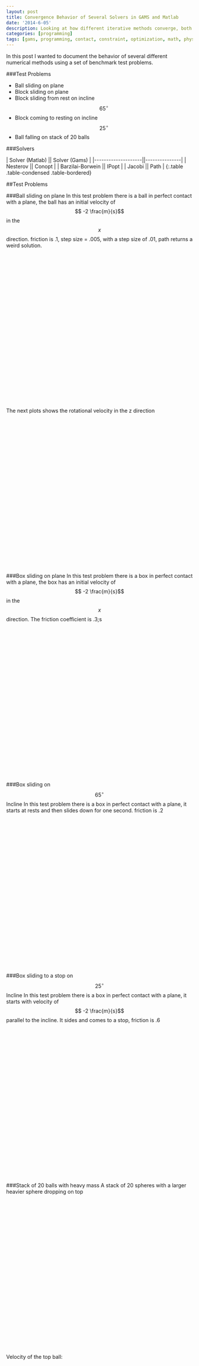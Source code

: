 ```yaml
---
layout: post
title: Convergence Behavior of Several Solvers in GAMS and Matlab
date: '2014-6-05'
description: Looking at how different iterative methods converge, both in gams and in matlab
categories: [programming]
tags: [gams, programming, contact, constraint, optimization, math, physics]
---
```



In this post I wanted to document the behavior of several different numerical methods using a set of benchmark test problems. 

###Test Problems

 - Ball sliding on plane
 - Block sliding on plane
 - Block sliding from rest on incline $$65^\circ$$
 - Block coming to resting on incline $$25^\circ$$
 - Ball falling on stack of 20 balls

###Solvers

| Solver (Matlab)    || Solver (Gams) |
|--------------------||---------------|
| Nesterov           || Conopt        |
| Barzilai-Borwein   || IPopt         |
| Jacobi             || Path          |
{:.table .table-condensed .table-bordered}

##Test Problems

###Ball sliding on plane
In this test problem there is a ball in perfect contact with a plane, the ball has an initial velocity of $$ -2 \frac{m}{s}$$ in the $$x$$ direction. friction is .1, step size = .005, with a step size of .01, path returns a weird solution.

<script type="text/javascript">
$(function () {
        $('#ball_rolling_vx').highcharts({
        	chart: {zoomType: 'xy'},
            title: {
                text: 'Ball X Velocity',
                x: -20 //center
            },
            subtitle: {
                text: 'Chrono::Engine - Matlab Interface',
                x: -20
            },
            xAxis: {
            	title: {text: 'Time [s]'},
                categories: [0.01,0.02,0.03,0.04,0.05,0.06,0.07,0.08,0.09,0.1,0.11,0.12,0.13,0.14,0.15,0.16,0.17,0.18,0.19,0.2,0.21,0.22,0.23,0.24,0.25,0.26,0.27,0.28,0.29,0.3,0.31,0.32,0.33,0.34,0.35,0.36,0.37,0.38,0.39,0.4,0.41,0.42,0.43,0.44,0.45,0.46,0.47,0.48,0.49,0.5,0.51,0.52,0.53,0.54,0.55,0.56,0.57,0.58,0.59,0.6,0.61,0.62,0.63,0.64,0.65,0.66,0.67,0.68,0.69,0.7,0.71,0.72,0.73,0.74,0.75,0.76,0.77,0.78,0.79,0.8,0.81,0.82,0.83,0.84,0.85,0.86,0.87,0.88,0.89,0.9,0.91,0.92,0.93,0.94,0.95,0.96,0.97,0.98,0.99,1.0],
                labels:{
                step: 8, // this will show every second label
                maxStaggerLines: 1
            }
            },
            yAxis: {
                title: {text: 'Velocity [m/s]'},
                plotLines: [{
                    value: 0,
                    width: 1,
                    color: '#808080'
                }]
            },
            tooltip: {valueSuffix: 'm/s'},
            legend: {
                layout: 'horizontal',
                align: 'center',
                verticalAlign: 'bottom',
                borderWidth: 0
            },

            series: [{
                name: 'Nesterov',
                color: '#556270',
                marker : {enabled : true,radius : 3},
                data: [1.95669,1.94165,1.93149,1.92627,1.92604,1.9308,1.94051,1.89314,1.83882,1.81916,1.79959,1.77993,1.76027,1.74066,1.72106,1.70148,1.68188,1.66213,1.64261,1.62294,1.6033,1.58365,1.56413,1.54449,1.52481,1.50527,1.4856,1.46598,1.44634,1.42853,1.42852,1.42853,1.42853,1.42853,1.42853,1.42853,1.42853,1.42853,1.42853,1.42853,1.42854,1.42854,1.42854,1.42855,1.42855,1.42855,1.42854,1.42854,1.42854,1.42854,1.42854,1.42854,1.42854,1.42854,1.42854,1.42854,1.42854,1.42853,1.42854,1.42854,1.42854,1.42854,1.42854,1.42854,1.42854,1.42854,1.42854,1.42855,1.42855,1.42855,1.42855,1.42854,1.42855,1.42855,1.42855,1.42855,1.42854,1.42855,1.42854,1.42854,1.42853,1.42854,1.42853,1.42854,1.42854,1.42854,1.42854,1.42854,1.42854,1.42854,1.42854,1.42854,1.42854,1.42854,1.42854,1.42854,1.42854,1.42854,1.42854,1.42853
]
            }, {
            	name: 'Mosek',
                color: '#C7F464',
                marker : {enabled : true,radius : 3},
                data: [1.95669,1.94165,1.93148,1.92627,1.92604,1.9308,1.94051,1.89318,1.83883,1.81918,1.79959,1.77991,1.76029,1.74065,1.72104,1.70146,1.68188,1.66215,1.6426,1.62294,1.6033,1.58365,1.56413,1.54449,1.52479,1.50526,1.4856,1.46597,1.44633,1.42853,1.42852,1.42853,1.42853,1.42853,1.42853,1.42853,1.42853,1.42853,1.42853,1.42853,1.42854,1.42854,1.42854,1.42855,1.42855,1.42855,1.42854,1.42854,1.42854,1.42854,1.42854,1.42854,1.42854,1.42854,1.42854,1.42854,1.42854,1.42853,1.42854,1.42854,1.42854,1.42854,1.42854,1.42854,1.42854,1.42854,1.42854,1.42855,1.42855,1.42855,1.42854,1.42854,1.42855,1.42854,1.42854,1.42854,1.42854,1.42854,1.42854,1.42854,1.42853,1.42853,1.42853,1.42853,1.42854,1.42853,1.42853,1.42853,1.42854,1.42853,1.42853,1.42853,1.42853,1.42853,1.42853,1.42853,1.42854,1.42854,1.42854,1.42853]
            }, {
                name: 'Gurobi',
                color: '#4ECDC4',
                marker : {enabled : true,radius : 3},
                data: [1.95669,1.94164,1.93147,1.92624,1.92601,1.93076,1.94047,1.89408,1.83883,1.81899,1.79961,1.78002,1.76023,1.74073,1.72113,1.70148,1.68186,1.66217,1.6425,1.62292,1.60323,1.58379,1.56412,1.5444,1.52485,1.50534,1.48561,1.46603,1.44655,1.42852,1.42855,1.42855,1.42855,1.42855,1.42855,1.42854,1.42854,1.42855,1.42855,1.42855,1.42855,1.42855,1.42854,1.42855,1.42855,1.42855,1.42854,1.42855,1.42855,1.42855,1.42855,1.42855,1.42855,1.42855,1.42855,1.42855,1.42854,1.42854,1.42854,1.42855,1.42854,1.42854,1.42855,1.42854,1.42855,1.42855,1.42855,1.42856,1.42856,1.42856,1.42856,1.42856,1.42856,1.42856,1.42856,1.42856,1.42856,1.42857,1.42856,1.42857,1.42856,1.42856,1.42857,1.42857,1.42856,1.42856,1.42857,1.42856,1.42857,1.42857,1.42857,1.42857,1.42857,1.42857,1.42857,1.42857,1.42857,1.42857,1.42858,1.42858]
            }, {
                name: 'Conopt',
                color: '#FF6B6B',
                marker : {enabled : true,radius : 3},
                data: [1.95669,1.94158,1.93135,1.92607,1.92576,1.93046,1.9401,1.95462,1.82475,1.82351,1.82753,1.76503,1.7634,1.76728,1.69851,1.69369,1.69453,1.70105,1.65489,1.61861,1.62062,1.58876,1.56145,1.53071,1.52934,1.51228,1.49074,1.46817,1.4451,1.42861,1.42861,1.42861,1.4286,1.42861,1.42861,1.42861,1.4286,1.4286,1.4286,1.4286,1.4286,1.4286,1.42859,1.4286,1.4286,1.4286,1.4286,1.42859,1.42859,1.42859,1.42859,1.42859,1.42859,1.42859,1.42859,1.42859,1.4286,1.4286,1.4286,1.4286,1.4286,1.4286,1.4286,1.4286,1.4286,1.42861,1.42861,1.42861,1.42861,1.42861,1.42861,1.42861,1.4286,1.4286,1.4286,1.42859,1.42859,1.42858,1.42858,1.42859,1.42858,1.42858,1.42858,1.42858,1.42858,1.42859,1.42859,1.42859,1.42859,1.4286,1.4286,1.42859,1.42859,1.42859,1.42859,1.42859,1.4286,1.4286,1.4286,1.42861]
            }, {
              name: 'Ipopt',
                color: '#ECD078',
                marker : {enabled : true,radius : 3},
                data: [1.95669,1.94161,1.93141,1.92615,1.92588,1.9306,1.94027,1.95483,1.82481,1.82352,1.8275,1.76585,1.7645,1.7686,1.71513,1.71648,1.6766,1.67822,1.64138,1.61146,1.61102,1.57868,1.55958,1.54201,1.51988,1.50656,1.48704,1.46746,1.44554,1.42858,1.42859,1.42859,1.42859,1.42859,1.42859,1.42859,1.42859,1.42859,1.42859,1.42859,1.42859,1.42859,1.42859,1.42859,1.42859,1.42859,1.42859,1.42859,1.42859,1.42859,1.42859,1.42859,1.42859,1.42859,1.42859,1.4286,1.42859,1.42859,1.4286,1.4286,1.4286,1.4286,1.42861,1.42861,1.4286,1.42861,1.42861,1.42862,1.42862,1.42861,1.42862,1.42862,1.42861,1.42861,1.4286,1.4286,1.4286,1.4286,1.4286,1.4286,1.4286,1.4286,1.42861,1.42861,1.42861,1.42861,1.42861,1.4286,1.42861,1.42861,1.42861,1.42861,1.42861,1.4286,1.4286,1.4286,1.4286,1.4286,1.4286,1.4286]
            }, {
                name: 'Path',
                color: '#FFFFFF',
                marker : {enabled : true,radius : 3},
                data: [1.95669,1.94165,1.93147,1.92624,1.92601,1.93076,1.94047,1.89308,1.83882,1.81913,1.79951,1.77991,1.76021,1.74059,1.72097,1.70138,1.68185,1.66214,1.64249,1.62285,1.60324,1.58367,1.56402,1.54442,1.52483,1.5052,1.48552,1.46594,1.4463,1.42853,1.42853,1.42853,1.42852,1.42853,1.42853,1.42853,1.42853,1.42854,1.42854,1.42853,1.42853,1.42853,1.42854,1.42854,1.42854,1.42855,1.42855,1.42855,1.42855,1.42855,1.42856,1.42856,1.42856,1.42855,1.42855,1.42855,1.42855,1.42855,1.42855,1.42856,1.42856,1.42856,1.42856,1.42856,1.42856,1.42856,1.42856,1.42856,1.42856,1.42855,1.42855,1.42855,1.42855,1.42855,1.42855,1.42855,1.42855,1.42855,1.42855,1.42855,1.42855,1.42855,1.42856,1.42856,1.42856,1.42855,1.42855,1.42855,1.42855,1.42855,1.42855,1.42855,1.42855,1.42854,1.42854,1.42854,1.42854,1.42854,1.42854,1.42855]
            }

            ]
        });
    });
</script>
<div id="ball_rolling_vx" style="min-width: 310px; height: 400px; margin: 0 auto"></div>


The next plots shows the rotational velocity in the z direction

<script type="text/javascript">
$(function () {
        $('#ball_rolling_wz').highcharts({
        	chart: {zoomType: 'xy'},
            title: {
                text: 'Ball Rotational Velocity',
                x: -20 //center
            },
            subtitle: {
                text: 'Chrono::Engine - Matlab Interface',
                x: -20
            },
            xAxis: {
            	title: {text: 'Time [s]'},
                categories: [0.01,0.02,0.03,0.04,0.05,0.06,0.07,0.08,0.09,0.1,0.11,0.12,0.13,0.14,0.15,0.16,0.17,0.18,0.19,0.2,0.21,0.22,0.23,0.24,0.25,0.26,0.27,0.28,0.29,0.3,0.31,0.32,0.33,0.34,0.35,0.36,0.37,0.38,0.39,0.4,0.41,0.42,0.43,0.44,0.45,0.46,0.47,0.48,0.49,0.5,0.51,0.52,0.53,0.54,0.55,0.56,0.57,0.58,0.59,0.6,0.61,0.62,0.63,0.64,0.65,0.66,0.67,0.68,0.69,0.7,0.71,0.72,0.73,0.74,0.75,0.76,0.77,0.78,0.79,0.8,0.81,0.82,0.83,0.84,0.85,0.86,0.87,0.88,0.89,0.9,0.91,0.92,0.93,0.94,0.95,0.96,0.97,0.98,0.99,1.0],
                labels:{
                step: 4, // this will show every second label
                maxStaggerLines: 1
            }
            },
            yAxis: {
                title: {text: 'Velocity [m/s]'},
                plotLines: [{
                    value: 0,
                    width: 1,
                    color: '#808080'
                }]
            },
            tooltip: {valueSuffix: 'm/s'},
            legend: {
                layout: 'horizontal',
                align: 'center',
                verticalAlign: 'bottom',
                borderWidth: 0
            },

            series: [{
                name: 'Nesterov',
                color: '#556270',
                marker : {enabled : true,radius : 3},
                data: [0.186195,0.186195,0.186195,0.186195,0.186195,0.186195,0.186195,0.281601,0.40286,0.452013,0.500924,0.550066,0.599215,0.648232,0.697224,0.746184,0.795191,0.844568,0.893361,0.942563,0.991652,1.04077,1.08957,1.13864,1.18786,1.23669,1.28587,1.3349,1.38399,1.42853,1.42852,1.42853,1.42853,1.42853,1.42853,1.42853,1.42853,1.42853,1.42853,1.42853,1.42854,1.42854,1.42854,1.42855,1.42855,1.42855,1.42854,1.42854,1.42854,1.42854,1.42854,1.42854,1.42854,1.42854,1.42854,1.42854,1.42854,1.42853,1.42854,1.42854,1.42854,1.42854,1.42854,1.42854,1.42854,1.42854,1.42854,1.42855,1.42855,1.42855,1.42855,1.42854,1.42855,1.42855,1.42855,1.42855,1.42854,1.42855,1.42854,1.42854,1.42853,1.42854,1.42853,1.42854,1.42854,1.42854,1.42854,1.42854,1.42854,1.42854,1.42854,1.42854,1.42854,1.42854,1.42854,1.42854,1.42854,1.42854,1.42854,1.42853]
            }, {
            	name: 'Mosek',
                color: '#C7F464',
                marker : {enabled : true,radius : 3},
                data: [0.186198,0.186198,0.186198,0.186198,0.186198,0.186198,0.186198,0.281527,0.402852,0.451961,0.500929,0.550123,0.599147,0.648247,0.697273,0.746227,0.795192,0.844527,0.893383,0.942564,0.991653,1.04077,1.08957,1.13864,1.1879,1.23672,1.28587,1.33492,1.38401,1.42852,1.42852,1.42853,1.42853,1.42853,1.42853,1.42853,1.42853,1.42853,1.42853,1.42853,1.42854,1.42854,1.42854,1.42855,1.42855,1.42855,1.42854,1.42854,1.42854,1.42854,1.42854,1.42854,1.42854,1.42854,1.42854,1.42854,1.42854,1.42853,1.42854,1.42854,1.42854,1.42854,1.42854,1.42854,1.42854,1.42854,1.42854,1.42855,1.42855,1.42855,1.42854,1.42854,1.42855,1.42854,1.42854,1.42854,1.42854,1.42854,1.42854,1.42854,1.42853,1.42853,1.42853,1.42853,1.42854,1.42853,1.42853,1.42853,1.42854,1.42853,1.42853,1.42853,1.42853,1.42853,1.42853,1.42853,1.42854,1.42854,1.42854,1.42853]
            }, {
                name: 'Gurobi',
                color: '#4ECDC4',
                marker : {enabled : true,radius : 3},
                data: [0.186254,0.186265,0.186265,0.186265,0.186265,0.186265,0.186266,0.279966,0.402934,0.452501,0.50095,0.549932,0.599397,0.648141,0.697117,0.746257,0.795315,0.844555,0.893702,0.942672,0.991902,1.0405,1.08968,1.13896,1.18785,1.23661,1.28594,1.33491,1.3836,1.42865,1.42855,1.42855,1.42855,1.42855,1.42855,1.42854,1.42854,1.42855,1.42855,1.42855,1.42855,1.42855,1.42854,1.42855,1.42855,1.42855,1.42854,1.42855,1.42855,1.42855,1.42855,1.42855,1.42855,1.42855,1.42855,1.42855,1.42854,1.42854,1.42854,1.42855,1.42854,1.42854,1.42855,1.42855,1.42855,1.42855,1.42855,1.42856,1.42856,1.42856,1.42856,1.42857,1.42856,1.42856,1.42856,1.42856,1.42856,1.42856,1.42856,1.42857,1.42856,1.42856,1.42857,1.42856,1.42856,1.42856,1.42856,1.42856,1.42857,1.42857,1.42857,1.42857,1.42857,1.42857,1.42857,1.42857,1.42857,1.42857,1.42858,1.42858]
            }, {
                name: 'Conopt',
                color: '#FF6B6B',
                marker : {enabled : true,radius : 3},
                data: [0.186195,0.186371,0.186523,0.186699,0.186891,0.18705,0.187242,0.187434,0.441866,0.441915,0.441976,0.591866,0.592023,0.59205,0.766674,0.766723,0.766804,0.766853,0.865863,0.953844,0.953901,1.02901,1.09654,1.17724,1.17742,1.22075,1.27409,1.32997,1.38738,1.42861,1.42861,1.42861,1.4286,1.42861,1.42861,1.42861,1.4286,1.4286,1.4286,1.4286,1.4286,1.4286,1.42859,1.4286,1.4286,1.4286,1.4286,1.42859,1.42859,1.42859,1.42859,1.42859,1.42859,1.42859,1.42859,1.42859,1.4286,1.4286,1.4286,1.4286,1.4286,1.4286,1.4286,1.4286,1.4286,1.42861,1.42861,1.42861,1.42861,1.42861,1.42861,1.42861,1.4286,1.4286,1.4286,1.42859,1.42859,1.42858,1.42858,1.42859,1.42858,1.42858,1.42858,1.42858,1.42858,1.42859,1.42859,1.42859,1.42859,1.4286,1.4286,1.42859,1.42859,1.42859,1.42859,1.42859,1.4286,1.4286,1.4286,1.42861]
            }, {
              name: 'Ipopt',
                color: '#ECD078',
                marker : {enabled : true,radius : 3},
                data: [0.186195,0.186295,0.186395,0.186495,0.186595,0.186695,0.186795,0.186895,0.441568,0.441668,0.441768,0.589136,0.589236,0.589336,0.712654,0.712754,0.808824,0.808924,0.896545,0.973712,0.973812,1.05359,1.10129,1.14505,1.20062,1.23379,1.28261,1.33156,1.38621,1.42858,1.42859,1.42859,1.42859,1.42859,1.42859,1.42859,1.42859,1.42859,1.42859,1.42859,1.42859,1.42859,1.42859,1.42859,1.42859,1.42859,1.42859,1.42859,1.42859,1.42859,1.42859,1.42859,1.42859,1.42859,1.42859,1.4286,1.42859,1.42859,1.4286,1.4286,1.4286,1.4286,1.42861,1.42861,1.4286,1.42861,1.42861,1.42862,1.42862,1.42861,1.42862,1.42862,1.42861,1.42861,1.4286,1.4286,1.4286,1.4286,1.4286,1.4286,1.4286,1.4286,1.42861,1.42861,1.42861,1.42861,1.42861,1.4286,1.42861,1.42861,1.42861,1.42861,1.42861,1.4286,1.4286,1.4286,1.4286,1.4286,1.4286,1.4286]
            }, {
                name: 'Path',
                color: '#FFFFFF',
                marker : {enabled : true,radius : 3},
                data: [0.186195,0.186215,0.186233,0.18625,0.186267,0.186284,0.186302,0.281728,0.402864,0.452077,0.501135,0.550151,0.599364,0.648426,0.697466,0.746446,0.795277,0.844532,0.893632,0.942743,0.991784,1.04071,1.08985,1.13882,1.18779,1.23687,1.28605,1.33502,1.3841,1.42853,1.42853,1.42853,1.42852,1.42853,1.42853,1.42853,1.42853,1.42854,1.42854,1.42853,1.42853,1.42853,1.42854,1.42854,1.42854,1.42855,1.42855,1.42855,1.42855,1.42855,1.42856,1.42856,1.42856,1.42855,1.42855,1.42855,1.42855,1.42855,1.42855,1.42856,1.42856,1.42856,1.42856,1.42856,1.42856,1.42856,1.42856,1.42856,1.42856,1.42855,1.42855,1.42855,1.42855,1.42855,1.42855,1.42855,1.42855,1.42855,1.42855,1.42855,1.42855,1.42855,1.42856,1.42856,1.42856,1.42855,1.42855,1.42855,1.42855,1.42855,1.42855,1.42855,1.42855,1.42854,1.42854,1.42854,1.42854,1.42854,1.42854,1.42855]
            }

            ]
        });
    });
</script>
<div id="ball_rolling_wz" style="min-width: 310px; height: 400px; margin: 0 auto"></div>


###Box sliding on plane
In this test problem there is a box in perfect contact with a plane, the box has an initial velocity of $$ -2 \frac{m}{s}$$ in the $$x$$ direction. The friction coefficient is .3;s



<script type="text/javascript">
$(function () {
        $('#block_sliding_vx').highcharts({
        	chart: {zoomType: 'xy'},
            title: {
                text: 'Block X Velocity',
                x: -20 //center
            },
            subtitle: {
                text: 'Chrono::Engine - Matlab Interface',
                x: -20
            },
            xAxis: {
            	title: {text: 'Time [s]'},
                categories: [0.01,0.015,0.02,0.025,0.03,0.035,0.04,0.045,0.05,0.055,0.06,0.065,0.07,0.075,0.08,0.085,0.09,0.095,0.1,0.105,0.11,0.115,0.12,0.125,0.13,0.135,0.14,0.145,0.15,0.155,0.16,0.165,0.17,0.175,0.18,0.185,0.19,0.195,0.2,0.205,0.21,0.215,0.22,0.225,0.23,0.235,0.24,0.245,0.25,0.255,0.26,0.265,0.27,0.275,0.28,0.285,0.29,0.295,0.3,0.305,0.31,0.315,0.32,0.325,0.33,0.335,0.34,0.345,0.35,0.355,0.36,0.365,0.37,0.375,0.38,0.385,0.39,0.395,0.4,0.405,0.41,0.415,0.42,0.425,0.43,0.435,0.44,0.445,0.45,0.455,0.46,0.465,0.47,0.475,0.48,0.485,0.49,0.495,0.5,0.505,0.51,0.515,0.52,0.525,0.53,0.535,0.54,0.545,0.55,0.555,0.56,0.565,0.57,0.575,0.58,0.585,0.59,0.595,0.6,0.605,0.61,0.615,0.62,0.625,0.63,0.635,0.64,0.645,0.65,0.655,0.66,0.665,0.67,0.675,0.68,0.685,0.69,0.695,0.7,0.705,0.71,0.715,0.72,0.725,0.73,0.735,0.74,0.745,0.75,0.755,0.76,0.765,0.77,0.775,0.78,0.785,0.79,0.795,0.8,0.805,0.81,0.815,0.82,0.825,0.83,0.835,0.84,0.845,0.85,0.855,0.86,0.865,0.87,0.875,0.88,0.885,0.89,0.895,0.9,0.905,0.91,0.915,0.92,0.925,0.93,0.935,0.94,0.945,0.95,0.955,0.96,0.965,0.97,0.975,0.98,0.985,0.99,0.995,1],
                labels:{
                step: 4, // this will show every second label
                maxStaggerLines: 1
            }
            },
            yAxis: {
                title: {text: 'Velocity [m/s]'},
                plotLines: [{
                    value: 0,
                    width: 1,
                    color: '#808080'
                }]
            },
            tooltip: {valueSuffix: 'm/s'},
            legend: {
                layout: 'horizontal',
                align: 'center',
                verticalAlign: 'bottom',
                borderWidth: 0
            },

            series: [{
                name: 'Nesterov',
                color: '#556270',
                marker : {enabled : true,radius : 3},
                data: [1.90861,1.88276,1.86174,1.84569,1.83476,1.82903,1.82855,1.83333,1.84333,1.85846,1.87859,1.82997,1.64016,1.61072,1.58128,1.55187,1.52243,1.493,1.46357,1.43413,1.40471,1.37529,1.34584,1.31642,1.28699,1.25755,1.22812,1.19869,1.16928,1.13984,1.11041,1.08098,1.05155,1.02212,0.992697,0.963256,0.933828,0.9044,0.874959,0.845545,0.816104,0.786676,0.757248,0.72782,0.698379,0.668951,0.639524,0.610096,0.580668,0.551241,0.521813,0.492385,0.462944,0.433517,0.404089,0.374662,0.345235,0.315807,0.286367,0.25694,0.227513,0.198087,0.168661,0.139236,0.109813,0.0803796,0.0509693,0.0216067,2.23518e-05,2.89139e-12,7.07559e-11,2.89126e-12,1.62507e-10,1.77703e-12,1.49145e-12,1.45887e-11,2.95799e-12,4.21224e-10,9.99512e-11,1.23636e-11,4.38615e-11,1.33186e-12,2.8915e-12,2.63523e-10,4.1536e-10,7.89612e-11,4.99853e-11,1.16566e-11,1.46924e-12,2.16785e-13,2.17611e-11,2.89889e-12,2.2025e-11,6.56301e-11,1.90103e-10,6.32654e-11,4.59225e-12,8.54003e-11,2.89711e-12,7.89699e-11]
            }, {
            	name: 'Mosek',
                color: '#C7F464',
                marker : {enabled : true,radius : 3},
                data: [1.90861,1.88276,1.86174,1.84569,1.83476,1.82903,1.82855,1.83333,1.84333,1.85846,1.87859,1.83,1.64015,1.61072,1.58128,1.55186,1.52242,1.49299,1.46356,1.43414,1.40469,1.37528,1.34584,1.31643,1.28698,1.25757,1.22814,1.1987,1.16926,1.13985,1.11041,1.08097,1.05155,1.02212,0.992694,0.963255,0.933827,0.9044,0.874972,0.845531,0.816103,0.786675,0.757247,0.72782,0.698392,0.668951,0.639536,0.610095,0.580668,0.55124,0.521811,0.492371,0.462956,0.433516,0.404088,0.374661,0.345234,0.315793,0.286379,0.256939,0.227512,0.198086,0.16866,0.139222,0.109799,0.0803787,0.0509684,0.0216059,2.18897e-05,9.32475e-07,9.32475e-07,9.32475e-07,9.32475e-07,9.32475e-07,2.14113e-05,9.32476e-07,9.32475e-07,9.32475e-07,9.32475e-07,9.32475e-07,2.14113e-05,9.32475e-07,9.32475e-07,9.32475e-07,9.32475e-07,9.32475e-07,2.14113e-05,9.32476e-07,9.32475e-07,9.32475e-07,9.32475e-07,9.32475e-07,2.14113e-05,9.32475e-07,9.32475e-07,9.32475e-07,9.32475e-07,9.32475e-07,2.14113e-05,9.32476e-07]
            }, {
                name: 'Gurobi',
                color: '#4ECDC4',
                marker : {enabled : true,radius : 3},
                data: [1.90861,1.88276,1.86173,1.84568,1.83474,1.82901,1.82852,1.8333,1.84329,1.85841,1.87854,1.83082,1.64021,1.61071,1.5813,1.55177,1.52233,1.493,1.46357,1.43399,1.4049,1.37522,1.34577,1.31635,1.28694,1.25754,1.22813,1.19858,1.16921,1.13983,1.11049,1.081,1.05159,1.02211,0.992697,0.963255,0.93373,0.904276,0.874941,0.845445,0.816025,0.78672,0.757351,0.727818,0.698309,0.668869,0.639498,0.609798,0.580672,0.551201,0.522001,0.492445,0.462878,0.4335,0.404172,0.374665,0.34541,0.315733,0.286287,0.257134,0.2275,0.19822,0.168669,0.139124,0.1099,0.0804152,0.0510491,0.0215651,0.000863228,0.00010286,1.94629e-05,9.63242e-05,0.000100661,0.000180573,0.000148283,4.94951e-05,0.000504928,0.00010097,0.000156107,7.07033e-06,0.000178741,4.80411e-05,0.00026469,0.000253378,0.000244192,0.000232651,0.000208024,7.69623e-05,1.54418e-05,4.0568e-05,0.00015176,6.08057e-05,8.98349e-05,0.000570834,0.000175047,7.11656e-05,0.000274394,0.000258677,0.000249012,0.000239309]
            }, {
                name: 'Conopt',
                color: '#FF6B6B',
                marker : {enabled : true,radius : 3},
                data: [1.90861,1.88248,1.86116,1.84482,1.83359,1.82757,1.8268,1.83129,1.841,1.85586,1.87574,1.82622,1.58284,1.57083,1.5649,1.54765,1.5506,1.55972,1.50416,1.43161,1.41564,1.36526,1.34688,1.35184,1.23385,1.21962,1.21317,1.21463,1.22398,1.23607,1.05974,1.04106,1.0314,1.03103,1.03995,1.03975,0.898383,0.880838,0.873953,0.878043,0.883369,0.76541,0.758947,0.756174,0.747537,0.650291,0.642009,0.648629,0.587917,0.537723,0.531523,0.535717,0.474954,0.443576,0.405252,0.372746,0.342881,0.310019,0.30608,0.271202,0.235448,0.196905,0.177537,0.146254,0.115513,0.0810194,0.055704,0.0263339,0.00121444,7.22087e-10,8.89244e-10,1.15153e-09,1.27235e-09,1.13224e-09,1.06974e-09,1.00416e-09,1.09174e-09,1.18698e-09,1.26978e-09,1.30233e-09,1.34938e-09,1.38269e-09,1.23092e-09,1.29953e-09,9.29564e-10,8.61642e-10,7.31567e-10,7.20501e-10,8.0114e-10,6.27894e-10,6.92291e-10,5.97745e-10,6.43386e-10,5.71092e-10,6.04624e-10,7.03397e-10,7.97476e-10,6.49695e-10,7.53769e-10,6.20976e-10]
            }, {
              name: 'Ipopt',
                color: '#ECD078',
                marker : {enabled : true,radius : 3},
                data: [1.90861,1.88261,1.86142,1.84522,1.83412,1.82823,1.82759,1.83222,1.84206,1.85704,1.87704,1.85197,1.62084,1.59696,1.57801,1.54785,1.53561,1.493,1.45423,1.43598,1.39256,1.359,1.35917,1.27035,1.25957,1.25638,1.2428,1.25114,1.13937,1.13496,1.1247,1.08125,1.04681,1.01882,0.98569,0.967778,0.942616,0.898866,0.875421,0.84322,0.813681,0.775261,0.745864,0.726801,0.675086,0.6642,0.631915,0.591608,0.579096,0.529795,0.527936,0.478703,0.447779,0.430225,0.395751,0.371853,0.329867,0.308426,0.275703,0.24619,0.218881,0.188271,0.16759,0.131249,0.102032,0.0726137,0.0431937,0.0139053,5.21321e-09,5.21321e-09,5.21321e-09,5.21321e-09,5.21321e-09,5.21321e-09,5.21321e-09,5.21321e-09,5.21321e-09,5.21321e-09,5.21321e-09,5.21321e-09,5.21321e-09,5.21321e-09,5.21321e-09,5.21321e-09,5.21321e-09,5.21321e-09,5.21321e-09,5.21321e-09,5.21321e-09,5.21321e-09,5.21321e-09,5.21321e-09,5.21321e-09,5.21321e-09,5.21321e-09,5.21321e-09,5.21321e-09,5.21321e-09,5.21321e-09,5.21321e-09]
            }, {
  				name: 'Path',
                color: '#FFFFFF',
                marker : {enabled : true,radius : 3},
                data: [1.90861,1.88273,1.86166,1.84559,1.83462,1.82886,1.82835,1.8331,1.84307,1.85818,1.87828,1.82314,1.6398,1.61037,1.58092,1.55149,1.52205,1.49262,1.46317,1.43374,1.4043,1.37487,1.34544,1.316,1.28656,1.25715,1.22772,1.19828,1.16884,1.1394,1.10997,1.08054,1.05111,1.02167,0.992227,0.962808,0.933377,0.904166,0.874746,0.845316,0.815881,0.786437,0.757007,0.727573,0.698155,0.66871,0.639278,0.609832,0.580415,0.550971,0.521539,0.49211,0.462675,0.433246,0.403823,0.374393,0.344959,0.315529,0.286087,0.256648,0.227218,0.197803,0.168362,0.138933,0.0705143,0.0157227,8.00296e-11,3.86875e-10,6.95631e-10,1.00441e-09,1.31305e-09,1.62147e-09,1.92963e-09,2.23746e-09,2.54485e-09,2.8518e-09,3.15824e-09,3.4641e-09,3.76935e-09,4.0739e-09,4.37773e-09,4.68077e-09,4.98297e-09,5.28428e-09,5.58463e-09,5.884e-09,6.18229e-09,6.47948e-09,6.77548e-09,7.07027e-09,7.3638e-09,7.65599e-09,7.94677e-09,8.23612e-09,8.52403e-09,8.81038e-09,9.09514e-09,9.37828e-09,9.65973e-09,9.93942e-09]
            }

            ]
        });
    });
</script>
<div id="block_sliding_vx" style="min-width: 310px; height: 400px; margin: 0 auto"></div>


###Box sliding on $$65^\circ$$ Incline
In this test problem there is a box in perfect contact with a plane, it starts at rests and then slides down for one second. friction is .2



<script type="text/javascript">
$(function () {
        $('#block_65inlcine_vx').highcharts({
        	chart: {zoomType: 'xy'},
            title: {
                text: 'Block Velocity Magnitude',
                x: -20 //center
            },
            subtitle: {
                text: 'Chrono::Engine - Matlab Interface',
                x: -20
            },
            xAxis: {
            	title: {text: 'Time [s]'},
                categories: [0.01,0.02,0.03,0.04,0.05,0.06,0.07,0.08,0.09,0.1,0.11,0.12,0.13,0.14,0.15,0.16,0.17,0.18,0.19,0.2,0.21,0.22,0.23,0.24,0.25,0.26,0.27,0.28,0.29,0.3,0.31,0.32,0.33,0.34,0.35,0.36,0.37,0.38,0.39,0.4,0.41,0.42,0.43,0.44,0.45,0.46,0.47,0.48,0.49,0.5,0.51,0.52,0.53,0.54,0.55,0.56,0.57,0.58,0.59,0.6,0.61,0.62,0.63,0.64,0.65,0.66,0.67,0.68,0.69,0.7,0.71,0.72,0.73,0.74,0.75,0.76,0.77,0.78,0.79,0.8,0.81,0.82,0.83,0.84,0.85,0.86,0.87,0.88,0.89,0.9,0.91,0.92,0.93,0.94,0.95,0.96,0.97,0.98,0.99,1],
                labels:{
                step: 4, // this will show every second label
                maxStaggerLines: 1
            }
            },
            yAxis: {
                title: {text: 'Velocity [m/s]'},
                plotLines: [{
                    value: 0,
                    width: 1,
                    color: '#808080'
                }]
            },
            tooltip: {valueSuffix: 'm/s'},
            legend: {
                layout: 'horizontal',
                align: 'center',
                verticalAlign: 'bottom',
                borderWidth: 0
            },

            series: [{
                name: 'Nesterov',
                color: '#556270',
                marker : {enabled : true,radius : 3},
                data: [0.0197629,0.100052,0.180612,0.26122,0.34184,0.422455,0.503074,0.583685,0.664311,0.744903,0.825535,0.906156,0.986765,1.06738,1.148,1.22861,1.3092,1.38985,1.47045,1.55109,1.6317,1.71232,1.79292,1.87355,1.95416,2.03479,2.11538,2.19602,2.27664,2.35725,2.43787,2.51847,2.59909,2.67969,2.76034,2.84094,2.92157,3.00218,3.0828,3.16341,3.24404,3.32464,3.40526,3.48588,3.5665,3.64712,3.72774,3.80834,3.88896,3.96958,4.05021,4.13081,4.21143,4.29206,4.37266,4.45328,4.53392,4.61451,4.69514,4.77574,4.85624,4.93727,5.01759,5.09808,5.17868,5.25934,5.34022,5.42042,5.50083,5.58185,5.66293,5.74337,5.82382,5.90454,5.98474,6.06516,6.14615,6.22722,6.3077,6.38829,6.46875,6.54949,6.62967,6.7101,6.79112,6.87217,6.95263,7.03303,7.11352,7.19442,7.27462,7.35506,7.43604,7.51713,7.59732,7.67657,7.75877,7.83939,7.92003,8.00065]
            }, {
            	name: 'Mosek',
                color: '#C7F464',
                marker : {enabled : true,radius : 3},
                data: [0.0197631,0.100052,0.180623,0.261227,0.34183,0.422449,0.503061,0.583676,0.6643,0.744922,0.82552,0.906133,0.986754,1.06737,1.148,1.22861,1.30924,1.38986,1.47046,1.55108,1.63169,1.71232,1.79293,1.87356,1.95415,2.03478,2.11538,2.19601,2.27662,2.35725,2.43786,2.51848,2.59911,2.67971,2.76032,2.84095,2.92157,3.00217,3.08278,3.16341,3.24402,3.32466,3.40526,3.48588,3.56649,3.64711,3.72774,3.80833,3.88898,3.96958,4.05021,4.13083,4.21143,4.29205,4.37267,4.45329,4.5339,4.61452,4.69513,4.77575,4.85622,4.93728,5.01757,5.09805,5.17867,5.2593,5.33992,5.42056,5.50148,5.58166,5.6621,5.74311,5.82349,5.90474,5.98523,6.0658,6.14627,6.22675,6.30764,6.38784,6.46823,6.54925,6.63033,6.71081,6.79123,6.87197,6.95214,7.03256,7.11356,7.19464,7.27512,7.35554,7.43628,7.51649,7.5969,7.67787,7.75894,7.83944,7.91986,8.00061]
            }, {
                name: 'Gurobi',
                color: '#4ECDC4',
                marker : {enabled : true,radius : 3},
                data: [0.0197637,0.100055,0.180503,0.261335,0.341853,0.422473,0.503064,0.583653,0.664274,0.744853,0.825512,0.90626,0.986768,1.06737,1.14798,1.22858,1.30926,1.38986,1.47049,1.55106,1.63171,1.71224,1.79299,1.87345,1.95403,2.03468,2.11538,2.19593,2.27661,2.35724,2.43797,2.51847,2.59916,2.67973,2.76026,2.84103,2.92155,3.00218,3.08264,3.16337,3.24402,3.32459,3.40528,3.48589,3.56647,3.64713,3.72773,3.80839,3.88896,3.96968,4.05021,4.13084,4.21154,4.29199,4.37273,4.45321,4.53384,4.61446,4.69511,4.77572,4.85526,4.93651,5.01755,5.09796,5.17922,5.25965,5.34021,5.42088,5.5015,5.5839,5.6629,5.74286,5.82404,5.90618,5.98525,6.06583,6.14667,6.22569,6.30612,6.39047,6.4706,6.5497,6.62872,6.70893,6.79029,6.87225,6.95253,7.03259,7.11409,7.19432,7.27445,7.35591,7.43617,7.51626,7.59774,7.67807,7.75813,7.83966,7.9199,7.99988]
            }, {
                name: 'Conopt',
                color: '#FF6B6B',
                marker : {enabled : true,radius : 3},
                data: [0.0197628,0.098891,0.180265,0.258036,0.346219,0.417835,0.505796,0.572586,0.656546,0.743892,0.833643,0.911504,0.969557,1.05447,1.14155,1.23015,1.32019,1.40304,1.47523,1.53241,1.6094,1.6955,1.78284,1.86181,1.9499,2.03901,2.10678,2.19544,2.27252,2.35953,2.44717,2.52819,2.60537,2.69489,2.76092,2.82678,2.89638,2.98357,3.06613,3.14437,3.23214,3.31392,3.39982,3.48844,3.5764,3.64582,3.73464,3.82268,3.90476,3.98181,4.0713,4.13684,4.20904,4.2806,4.36892,4.45571,4.53382,4.62251,4.71156,4.78625,4.85723,4.94606,5.03512,5.08778,5.1757,5.23155,5.31849,5.40537,5.45701,5.54302,5.62944,5.71623,5.80339,5.89089,5.9534,6.04031,6.1276,6.19971,6.28694,6.37449,6.46229,6.55042,6.61412,6.70189,6.78988,6.87813,6.96663,7.05541,7.11188,7.20026,7.28888,7.37774,7.42679,7.51484,7.60315,7.6918,7.78067,7.86971,7.959,8.0485]
            }, {
              name: 'Ipopt',
                color: '#ECD078',
                marker : {enabled : true,radius : 3},
                data: [0.0197626,0.102193,0.17889,0.257323,0.344124,0.416696,0.503575,0.59391,0.659042,0.747286,0.833402,0.900456,0.983966,1.06521,1.14812,1.2188,1.30661,1.38726,1.46795,1.54316,1.6245,1.71306,1.78916,1.86721,1.94089,2.02882,2.10511,2.17785,2.26536,2.35369,2.43184,2.5207,2.59734,2.68655,2.77635,2.86668,2.87854,2.96379,3.0498,3.13652,3.22387,3.30357,3.39149,3.47994,3.56888,3.65829,3.7384,3.82819,3.91838,4.00893,4.06678,4.13975,4.19536,4.28382,4.36187,4.42789,4.50184,4.58952,4.67763,4.75475,4.83116,4.9081,4.99605,5.06893,5.15694,5.24531,5.33401,5.4102,5.49906,5.58822,5.67767,5.74489,5.83418,5.90356,5.99276,6.08223,6.17196,6.26193,6.30463,6.35085,6.41416,6.48681,6.56058,6.64724,6.73419,6.82145,6.90899,6.97915,7.0666,7.15432,7.2423,7.33054,7.41902,7.50775,7.5676,7.65596,7.74456,7.83338,7.92241,8.01165]
            }, {
  				name: 'Path',
                color: '#FFFFFF',
                marker : {enabled : true,radius : 3},
                data: [0.0197627,0.0704328,0.155619,0.23223,0.312828,0.393432,0.474042,0.55466,0.582111,0.669463,0.74765,0.826867,0.907484,0.988089,1.0687,1.14932,1.22991,1.31052,1.39114,1.47174,1.55235,1.63296,1.71357,1.79419,1.87478,1.95541,2.03601,2.11663,2.19724,2.27785,2.35843,2.43906,2.51967,2.60029,2.68088,2.76148,2.8421,2.92273,3.00332,3.08393,3.16454,3.24516,3.32575,3.40636,3.48696,3.56765,3.64825,3.72886,3.80946,3.89008,3.97068,4.05129,4.13189,4.21249,4.29309,4.3737,4.45432,4.53492,4.61552,4.69614,4.77674,4.85723,4.90848,4.979,5.0667,5.1547,5.24286,5.30606,5.3943,5.46564,5.55235,5.63345,5.7127,5.79345,5.87553,5.95629,6.03598,6.11584,6.19647,6.27709,6.35769,6.4383,6.51877,6.59949,6.67968,6.76008,6.84109,6.92215,7.00124,7.08242,7.16346,7.24457,7.32369,7.40562,7.48556,7.56659,7.64764,7.7281,7.8085,7.88923]
            }

            ]
        });
    });
</script>
<div id="block_65inlcine_vx" style="min-width: 310px; height: 400px; margin: 0 auto"></div>

###Box sliding to a stop on $$25^\circ$$ Incline
In this test problem there is a box in perfect contact with a plane, it starts with velocity of $$ -2 \frac{m}{s}$$ parallel to the incline. It sides and comes to a stop, friction is .6



<script type="text/javascript">
$(function () {
        $('#block_25incline_v').highcharts({
        	chart: {zoomType: 'xy'},
            title: {
                text: 'Block Velocity Magnitude',
                x: -20 //center
            },
            subtitle: {
                text: 'Chrono::Engine - Matlab Interface',
                x: -20
            },
            xAxis: {
            	title: {text: 'Time [s]'},
                categories: [0.01,0.02,0.03,0.04,0.05,0.06,0.07,0.08,0.09,0.1,0.11,0.12,0.13,0.14,0.15,0.16,0.17,0.18,0.19,0.2,0.21,0.22,0.23,0.24,0.25,0.26,0.27,0.28,0.29,0.3,0.31,0.32,0.33,0.34,0.35,0.36,0.37,0.38,0.39,0.4,0.41,0.42,0.43,0.44,0.45,0.46,0.47,0.48,0.49,0.5,0.51,0.52,0.53,0.54,0.55,0.56,0.57,0.58,0.59,0.6,0.61,0.62,0.63,0.64,0.65,0.66,0.67,0.68,0.69,0.7,0.71,0.72,0.73,0.74,0.75,0.76,0.77,0.78,0.79,0.8,0.81,0.82,0.83,0.84,0.85,0.86,0.87,0.88,0.89,0.9,0.91,0.92,0.93,0.94,0.95,0.96,0.97,0.98,0.99,1],
                labels:{
                step: 4, // this will show every second label
                maxStaggerLines: 1
            }
            },
            yAxis: {
                title: {text: 'Velocity [m/s]'},
                plotLines: [{
                    value: 0,
                    width: 1,
                    color: '#808080'
                }]
            },
            tooltip: {valueSuffix: 'm/s'},
            legend: {
                layout: 'horizontal',
                align: 'center',
                verticalAlign: 'bottom',
                borderWidth: 0
            },

            series: [{
                name: 'Nesterov',
                color: '#556270',
                marker : {enabled : true,radius : 3},
                data: [0.649784,0.646991,0.658955,0.684905,0.723335,0.772386,0.830177,0.895017,0.665951,0.651865,0.639976,0.628062,0.616159,0.604339,0.592444,0.580562,0.56864,0.556788,0.544904,0.532995,0.521119,0.509234,0.497336,0.485444,0.473595,0.461684,0.449811,0.43791,0.426008,0.414176,0.402268,0.390311,0.378436,0.366585,0.354697,0.342846,0.330939,0.319073,0.307164,0.295284,0.283359,0.271514,0.259622,0.247737,0.235848,0.223972,0.212079,0.200153,0.188336,0.176421,0.164508,0.152651,0.140768,0.12887,0.116963,0.105107,0.093229,0.0813375,0.0694523,0.0575412,0.0457017,0.0338215,0.0219747,0.0101601,0.00067141,5.15704e-10,3.11618e-10,8.22825e-11,1.04443e-10,8.88656e-10,4.93022e-10,8.88687e-10,3.98573e-11,1.65983e-10,7.21066e-10,1.32525e-10,4.62158e-10,9.21746e-11,7.21057e-10,4.63891e-11,6.76926e-11,8.88686e-10,7.95751e-11,3.49879e-10,4.38641e-10,6.82209e-10,3.03289e-10,1.78386e-10,2.05236e-10,3.11617e-10,6.27565e-11,6.82209e-10,8.88058e-11,4.92784e-10,1.66082e-10,5.26695e-10,1.13102e-10,2.9063e-10,7.61593e-11,5.26696e-10]
            }, {
            	name: 'Mosek',
                color: '#C7F464',
                marker : {enabled : true,radius : 3},
                data: [0.649784,0.64699,0.658954,0.684903,0.723333,0.772384,0.830174,0.895014,0.66596,0.651893,0.639972,0.628071,0.616186,0.604284,0.59241,0.580562,0.56867,0.556798,0.544895,0.532962,0.521108,0.509242,0.497341,0.485485,0.473596,0.461684,0.449811,0.437879,0.426024,0.414176,0.402277,0.390394,0.378443,0.36662,0.354716,0.342836,0.330937,0.319055,0.307162,0.295308,0.283372,0.271465,0.259583,0.247735,0.235846,0.223957,0.212053,0.200191,0.188305,0.17645,0.164529,0.152587,0.140718,0.128883,0.116995,0.1051,0.0932225,0.0813369,0.0694242,0.0575752,0.045709,0.0338202,0.0219504,0.0101785,0.000661514,9.96941e-06,9.97323e-06,1.25303e-05,9.76505e-06,1.94777e-05,9.76488e-06,1.19822e-05,9.76534e-06,4.7501e-06,1.01607e-05,1.86513e-05,9.76514e-06,9.76491e-06,9.76522e-06,9.75601e-06,9.76496e-06,9.35332e-06,9.76485e-06,9.76565e-06,9.76219e-06,9.76495e-06,3.66209e-05,9.76285e-06,9.7556e-06,9.76525e-06,9.76611e-06,9.76532e-06,1.66876e-05,9.76023e-06,9.7649e-06,3.17242e-06,9.47617e-06,3.17012e-06,1.80471e-05,9.76492e-06]
            }, {
                name: 'Gurobi',
                color: '#4ECDC4',
                marker : {enabled : true,radius : 3},
                data: [0.649784,0.646976,0.658926,0.684862,0.723282,0.772323,0.830106,0.89494,0.66619,0.651794,0.640101,0.628182,0.616276,0.604313,0.59245,0.580565,0.568648,0.556813,0.545074,0.533034,0.521113,0.509052,0.497259,0.485338,0.473627,0.461481,0.449653,0.437769,0.425911,0.41407,0.402115,0.390317,0.378449,0.366845,0.35448,0.342811,0.331493,0.319463,0.307556,0.295289,0.283358,0.271491,0.259565,0.247614,0.235838,0.223907,0.212074,0.200063,0.188416,0.176669,0.164227,0.152677,0.140455,0.129313,0.11652,0.104916,0.0930931,0.0813211,0.0695265,0.0576766,0.0456888,0.0335465,0.0220632,0.0104664,0.000838956,0.000410461,0.000407107,0.000407091,0.000407091,0.000407091,0.000407091,0.000407091,0.000407091,0.000407091,0.000407091,0.000407091,0.000407091,0.000407091,0.000407091,0.000407091,0.000407091,0.000407091,0.000407091,0.000407091,0.000407091,0.000407091,0.000407091,0.000407091,0.000407091,0.000407091,0.000407091,0.000407091,0.000407091,0.000407092,0.000407092,0.000407092,0.000407092,0.000407092,0.000407092,0.000407091]
            }, {
                name: 'Conopt',
                color: '#FF6B6B',
                marker : {enabled : true,radius : 3},
                data: [0.649784,0.646805,0.658465,0.684119,0.722241,0.771005,0.828572,0.89326,0.626586,0.646168,0.692535,0.587385,0.62486,0.589432,0.624748,0.618294,0.632581,0.635783,0.495327,0.509062,0.540528,0.586883,0.644927,0.65656,0.531249,0.573628,0.443825,0.460531,0.496456,0.540043,0.601239,0.412311,0.437278,0.478189,0.533671,0.372665,0.407032,0.423698,0.441727,0.320848,0.325489,0.358025,0.4119,0.288914,0.303146,0.345805,0.360561,0.271261,0.287023,0.332267,0.244219,0.268273,0.31319,0.220559,0.254571,0.209232,0.24506,0.22168,0.174719,0.194629,0.181855,0.145105,0.175961,0.146692,0.12302,0.157341,0.131331,0.105621,0.0828404,0.0888005,0.0820731,0.0506989,0.0417049,0.0310351,0.0234678,0.0119007,0.00164783,5.2694e-05,1.14065e-11,1.14065e-11,1.14065e-11,1.14065e-11,1.14065e-11,1.14065e-11,1.14065e-11,1.14065e-11,1.14065e-11,1.14065e-11,1.14065e-11,1.14065e-11,1.14065e-11,1.14065e-11,1.14065e-11,1.14065e-11,1.14065e-11,1.14065e-11,1.14065e-11,1.14065e-11,1.14065e-11,1.14065e-11]
            }, {
              name: 'Ipopt',
                color: '#ECD078',
                marker : {enabled : true,radius : 3},
                data: [0.649784,0.646843,0.658645,0.684427,0.722695,0.771594,0.829245,0.893957,0.616984,0.652606,0.677487,0.634386,0.613773,0.587849,0.585491,0.632141,0.552183,0.596696,0.553647,0.541497,0.544025,0.495944,0.485014,0.486022,0.495631,0.461529,0.425333,0.468153,0.420765,0.408433,0.398264,0.373597,0.380013,0.360884,0.358665,0.33411,0.312628,0.308459,0.300654,0.285108,0.271736,0.259479,0.247467,0.235549,0.223586,0.211641,0.1997,0.187794,0.175876,0.170809,0.158947,0.147059,0.135196,0.123302,0.11137,0.0995062,0.0876511,0.0757708,0.0638901,0.0519527,0.0401195,0.0282534,0.0163996,0.00474512,1.78554e-08,1.78337e-08,1.78337e-08,1.78337e-08,1.78337e-08,1.78337e-08,1.78337e-08,1.78337e-08,1.78337e-08,1.78337e-08,1.78337e-08,1.78337e-08,1.78337e-08,1.78337e-08,1.78337e-08,1.78337e-08,1.78337e-08,1.78337e-08,1.78337e-08,1.78337e-08,1.78337e-08,1.78337e-08,1.78337e-08,1.78337e-08,1.78337e-08,1.78337e-08,1.78337e-08,1.78337e-08,1.78337e-08,1.78337e-08,1.78337e-08,1.78337e-08,1.78337e-08,1.78337e-08,1.78337e-08,1.78337e-08]
            }, {
  				name: 'Path',
                color: '#FFFFFF',
                marker : {enabled : true,radius : 3},
                data: [0.649784,0.646991,0.658955,0.684905,0.723335,0.772386,0.830177,0.895017,0.665951,0.651865,0.639976,0.628062,0.616159,0.604339,0.592444,0.580562,0.56864,0.556788,0.544904,0.532995,0.521119,0.509234,0.497336,0.485444,0.473595,0.461684,0.449811,0.43791,0.426008,0.414176,0.402268,0.390311,0.378436,0.366585,0.354697,0.342846,0.330939,0.319073,0.307164,0.295284,0.283359,0.271514,0.259622,0.247737,0.235848,0.223972,0.212079,0.200153,0.188336,0.176421,0.164508,0.152651,0.140768,0.12887,0.116963,0.105107,0.093229,0.0813375,0.0694523,0.0575412,0.0457017,0.0338215,0.0219747,0.0101601,0.00067141,5.15704e-10,3.11618e-10,8.22825e-11,1.04443e-10,8.88656e-10,4.93022e-10,8.88687e-10,3.98573e-11,1.65983e-10,7.21066e-10,1.32525e-10,4.62158e-10,9.21746e-11,7.21057e-10,4.63891e-11,6.76926e-11,8.88686e-10,7.95751e-11,3.49879e-10,4.38641e-10,6.82209e-10,3.03289e-10,1.78386e-10,2.05236e-10,3.11617e-10,6.27565e-11,6.82209e-10,8.88058e-11,4.92784e-10,1.66082e-10,5.26695e-10,1.13102e-10,2.9063e-10,7.61593e-11,5.26696e-10]
            }

            ]
        });
    });
</script>
<div id="block_25incline_v" style="min-width: 310px; height: 400px; margin: 0 auto"></div>


###Stack of 20 balls with heavy mass
A stack of 20 spheres with a larger heavier sphere dropping on top

<script type="text/javascript">
$(function () {
        $('#ball_stack_20_p').highcharts({
        	chart: {zoomType: 'xy'},
            title: {
                text: 'Ball Y Position',
                x: -20 //center
            },
            subtitle: {
                text: 'Chrono::Engine - Matlab Interface',
                x: -20
            },
            xAxis: {
            	title: {text: 'Time [s]'},
                categories: [0.01,0.02,0.03,0.04,0.05,0.06,0.07,0.08,0.09,0.1,0.11,0.12,0.13,0.14,0.15,0.16,0.17,0.18,0.19,0.2,0.21,0.22,0.23,0.24,0.25,0.26,0.27,0.28,0.29,0.3,0.31,0.32,0.33,0.34,0.35,0.36,0.37,0.38,0.39,0.4,0.41,0.42,0.43,0.44,0.45,0.46,0.47,0.48,0.49,0.5,0.51,0.52,0.53,0.54,0.55,0.56,0.57,0.58,0.59,0.6,0.61,0.62,0.63,0.64,0.65,0.66,0.67,0.68,0.69,0.7,0.71,0.72,0.73,0.74,0.75,0.76,0.77,0.78,0.79,0.8,0.81,0.82,0.83,0.84,0.85,0.86,0.87,0.88,0.89,0.9,0.91,0.92,0.93,0.94,0.95,0.96,0.97,0.98,0.99,1],
                labels:{
                step: 4, // this will show every second label
                maxStaggerLines: 1
            }
            },
            yAxis: {
                title: {text: 'Velocity [m/s]'},
                plotLines: [{
                    value: 0,
                    width: 1,
                    color: '#808080'
                }]
            },
            tooltip: {valueSuffix: 'm/s'},
            legend: {
                layout: 'horizontal',
                align: 'center',
                verticalAlign: 'bottom',
                borderWidth: 0
            },

            series: [{
                name: 'Nesterov',
                color: '#556270',
                marker : {enabled : true,radius : 3},
                data: [3.99902,3.99706,3.99411,3.99019,3.98529,3.9794,3.97253,3.96468,3.95586,3.94605,3.93525,3.92348,3.91073,3.897,3.88228,3.86658,3.84991,3.83225,3.81361,3.79399,3.77339,3.75181,3.72924,3.7057,3.68118,3.65567,3.62918,3.60171,3.57327,3.54384,3.51342,3.48203,3.44966,3.41631,3.38197,3.34665,3.31036,3.27308,3.23482,3.19558,3.15536,3.11416,3.07197,3.02881,2.98467,2.93954,2.89343,2.84634,2.79828,2.74923,2.69919,2.64818,2.6,2.6,2.6,2.6,2.6,2.6,2.6,2.6,2.6,2.6,2.6,2.6,2.6,2.6,2.6,2.6,2.6,2.6,2.6,2.6,2.6,2.6,2.6,2.6,2.6,2.6,2.6,2.6,2.6,2.6,2.6,2.6,2.6,2.6,2.6,2.6,2.6,2.6,2.6,2.6,2.6,2.6,2.6,2.6,2.6,2.6,2.6,2.6]
            }, {
            	name: 'Barzilai-Borwein',
                color: '#C7F464',
                marker : {enabled : true,radius : 3},
                data: [3.99902,3.99706,3.99411,3.99019,3.98529,3.9794,3.97253,3.96468,3.95586,3.94605,3.93525,3.92348,3.91073,3.897,3.88228,3.86658,3.84991,3.83225,3.81361,3.79399,3.77339,3.75181,3.72924,3.7057,3.68118,3.65567,3.62918,3.60171,3.57327,3.54384,3.51342,3.48203,3.44966,3.41631,3.38197,3.34665,3.31036,3.27308,3.23482,3.19558,3.15536,3.11416,3.07197,3.02881,2.98467,2.93954,2.89343,2.84634,2.79828,2.74923,2.69919,2.64818,2.6,2.6,2.6,2.6,2.6,2.6,2.6,2.6,2.6,2.6,2.6,2.6,2.6,2.6,2.6,2.6,2.6,2.6,2.6,2.6,2.6,2.6,2.6,2.6,2.6,2.6,2.6,2.6,2.6,2.6,2.6,2.6,2.6,2.6,2.60002,2.6,2.6,2.6,2.6,2.6,2.6,2.6,2.60002,2.6,2.6,2.6,2.6,2.6]
            }, {
                name: 'Jacobi',
                color: '#4ECDC4',
                marker : {enabled : true,radius : 3},
                data: [3.99902,3.99706,3.99411,3.99019,3.98529,3.9794,3.97253,3.96468,3.95586,3.94605,3.93525,3.92348,3.91073,3.897,3.88228,3.86658,3.84991,3.83225,3.81361,3.79399,3.77339,3.75181,3.72924,3.7057,3.68118,3.65567,3.62918,3.60171,3.57327,3.54384,3.51342,3.48203,3.44966,3.41631,3.38197,3.34665,3.31036,3.27308,3.23482,3.19558,3.15536,3.11416,3.07197,3.02881,2.98467,2.93954,2.89343,2.84634,2.79828,2.74923,2.69919,2.64818,2.59737,2.5762,2.56603,2.56576,2.57319,2.5846,2.59614,2.6067,2.61628,2.62488,2.6325,2.63913,2.64478,2.64946,2.65315,2.65586,2.65759,2.65834,2.65811,2.6569,2.6547,2.65153,2.64737,2.64224,2.63612,2.62902,2.62094,2.61188,2.60184,2.59408,2.59057,2.58945,2.59035,2.59256,2.59521,2.59752,2.599,2.59952,2.59915,2.59821,2.59709,2.5961,2.59547,2.59525,2.5954,2.5958,2.59627,2.59669]
            }, {
                name: 'Conopt',
                color: '#FF6B6B',
                marker : {enabled : true,radius : 3},
                data: [3.99902,3.99706,3.99411,3.99019,3.98529,3.9794,3.97253,3.96468,3.95586,3.94605,3.93525,3.92348,3.91073,3.897,3.88228,3.86658,3.84991,3.83225,3.81361,3.79399,3.77339,3.75181,3.72924,3.7057,3.68118,3.65567,3.62918,3.60171,3.57327,3.54384,3.51342,3.48203,3.44966,3.41631,3.38197,3.34665,3.31036,3.27308,3.23482,3.19558,3.15536,3.11416,3.07197,3.02881,2.98467,2.93954,2.89343,2.84634,2.79828,2.74923,2.69919,2.64818,2.6,2.6,2.6,2.6,2.6,2.6,2.6,2.6,2.6,2.6,2.6,2.6,2.6,2.6,2.6,2.6,2.6,2.6,2.6,2.6,2.6,2.6,2.6,2.6,2.6,2.6,2.6,2.6,2.6,2.6,2.6,2.6,2.6,2.6,2.6,2.6,2.6,2.6,2.6,2.6,2.6,2.6,2.6,2.6,2.6,2.6,2.6,2.6]
            }, {
              name: 'Ipopt',
                color: '#ECD078',
                marker : {enabled : true,radius : 3},
                data: [3.99902,3.99706,3.99411,3.99019,3.98529,3.9794,3.97253,3.96468,3.95586,3.94605,3.93525,3.92348,3.91073,3.897,3.88228,3.86658,3.84991,3.83225,3.81361,3.79399,3.77339,3.75181,3.72924,3.7057,3.68118,3.65567,3.62918,3.60171,3.57327,3.54384,3.51342,3.48203,3.44966,3.41631,3.38197,3.34665,3.31036,3.27308,3.23482,3.19558,3.15536,3.11416,3.07197,3.02881,2.98467,2.93954,2.89343,2.84634,2.79828,2.74923,2.69919,2.64818,2.6,2.6,2.6,2.6,2.6,2.6,2.6,2.6,2.6,2.6,2.6,2.6,2.6,2.6,2.6,2.6,2.6,2.6,2.6,2.6,2.6,2.6,2.6,2.6,2.6,2.6,2.6,2.6,2.6,2.6,2.6,2.6,2.6,2.6,2.6,2.6,2.6,2.6,2.6,2.6,2.6,2.6,2.6,2.6,2.6,2.6,2.6,2.6]
            }, {
  				name: 'Path',
                color: '#FFFFFF',
                marker : {enabled : true,radius : 3},
                data: [3.99902,3.99706,3.99411,3.99019,3.98529,3.9794,3.97253,3.96468,3.95586,3.94605,3.93525,3.92348,3.91073,3.897,3.88228,3.86658,3.84991,3.83225,3.81361,3.79399,3.77339,3.75181,3.72924,3.7057,3.68118,3.65567,3.62918,3.60171,3.57327,3.54384,3.51342,3.48203,3.44966,3.41631,3.38197,3.34665,3.31036,3.27308,3.23482,3.19558,3.15536,3.11416,3.07197,3.02881,2.98467,2.93954,2.89343,2.84634,2.79828,2.74923,2.69919,2.64818,2.6,2.6,2.6,2.6,2.6,2.6,2.6,2.6,2.6,2.6,2.6,2.6,2.6,2.6,2.6,2.6,2.6,2.6,2.6,2.6,2.6,2.6,2.6,2.6,2.6,2.6,2.6,2.6,2.6,2.6,2.6,2.6,2.6,2.6,2.6,2.6,2.6,2.6,2.6,2.6,2.6,2.6,2.6,2.6,2.6,2.6,2.6,2.6]
            }

            ]
        });
    });
</script>
<div id="ball_stack_20_p" style="min-width: 310px; height: 400px; margin: 0 auto"></div>

Velocity of the top ball:



<script type="text/javascript">
$(function () {
        $('#ball_stack_20_v').highcharts({
        	chart: {zoomType: 'xy'},
            title: {
                text: 'Ball Y Velocity',
                x: -20 //center
            },
            subtitle: {
                text: 'Chrono::Engine - Matlab Interface',
                x: -20
            },
            xAxis: {
            	title: {text: 'Time [s]'},
                categories: [0.01,0.02,0.03,0.04,0.05,0.06,0.07,0.08,0.09,0.1,0.11,0.12,0.13,0.14,0.15,0.16,0.17,0.18,0.19,0.2,0.21,0.22,0.23,0.24,0.25,0.26,0.27,0.28,0.29,0.3,0.31,0.32,0.33,0.34,0.35,0.36,0.37,0.38,0.39,0.4,0.41,0.42,0.43,0.44,0.45,0.46,0.47,0.48,0.49,0.5,0.51,0.52,0.53,0.54,0.55,0.56,0.57,0.58,0.59,0.6,0.61,0.62,0.63,0.64,0.65,0.66,0.67,0.68,0.69,0.7,0.71,0.72,0.73,0.74,0.75,0.76,0.77,0.78,0.79,0.8,0.81,0.82,0.83,0.84,0.85,0.86,0.87,0.88,0.89,0.9,0.91,0.92,0.93,0.94,0.95,0.96,0.97,0.98,0.99,1],
                labels:{
                step: 4, // this will show every second label
                maxStaggerLines: 1
            }
            },
            yAxis: {
                title: {text: 'Velocity [m/s]'},
                plotLines: [{
                    value: 0,
                    width: 1,
                    color: '#808080'
                }]
            },
            tooltip: {valueSuffix: 'm/s'},
            legend: {
                layout: 'horizontal',
                align: 'center',
                verticalAlign: 'bottom',
                borderWidth: 0
            },

            series: [{
                name: 'Nesterov',
                color: '#556270',
                marker : {enabled : true,radius : 3},
                data: [-0.0981,-0.1962,-0.2943,-0.3924,-0.4905,-0.5886,-0.6867,-0.7848,-0.8829,-0.981,-1.0791,-1.1772,-1.2753,-1.3734,-1.4715,-1.5696,-1.6677,-1.7658,-1.8639,-1.962,-2.0601,-2.1582,-2.2563,-2.3544,-2.4525,-2.5506,-2.6487,-2.7468,-2.8449,-2.943,-3.0411,-3.1392,-3.2373,-3.3354,-3.4335,-3.5316,-3.6297,-3.7278,-3.8259,-3.924,-4.0221,-4.1202,-4.2183,-4.3164,-4.4145,-4.5126,-4.6107,-4.7088,-4.8069,-4.905,-5.0031,-5.1012,-4.81819,6.04E-06,-1.71E-05,9.67E-07,3.41E-05,-3.48E-05,2.53E-05,-2.29E-05,-2.91E-05,3.67E-05,-1.04E-05,3.67E-05,-2.28E-05,-2.07E-06,2.53E-05,-6.17E-05,3.72E-05,1.00E-05,1.34E-05,-4.71E-05,1.32E-05,1.60E-05,1.12E-06,-2.31E-05,2.52E-05,-2.93E-05,-2.29E-05,3.72E-05,1.32E-05,1.28E-05,-4.96E-05,7.29E-05,-9.47E-05,6.14E-05,-1.65E-05,4.31E-05,-2.24E-05,-2.27E-05,2.82E-05,-1.94E-05,4.25E-06,-7.89E-06,-2.62E-05,3.71E-05,-2.28E-05,2.81E-05,-5.27E-05,3.09E-05]
            }, {
            	name: 'Barzilai-Borwein',
                color: '#C7F464',
                marker : {enabled : true,radius : 3},
                data: [-0.0981,-0.1962,-0.2943,-0.3924,-0.4905,-0.5886,-0.6867,-0.7848,-0.8829,-0.981,-1.0791,-1.1772,-1.2753,-1.3734,-1.4715,-1.5696,-1.6677,-1.7658,-1.8639,-1.962,-2.0601,-2.1582,-2.2563,-2.3544,-2.4525,-2.5506,-2.6487,-2.7468,-2.8449,-2.943,-3.0411,-3.1392,-3.2373,-3.3354,-3.4335,-3.5316,-3.6297,-3.7278,-3.8259,-3.924,-4.0221,-4.1202,-4.2183,-4.3164,-4.4145,-4.5126,-4.6107,-4.7088,-4.8069,-4.905,-5.0031,-5.1012,-4.81821,1.04E-05,2.53E-05,-1.86E-06,-2.27E-05,1.08E-05,-1.04E-05,6.71E-06,-1.08E-05,3.69E-05,-1.04E-05,-2.91E-05,2.53E-05,1.12E-06,1.27E-05,-5.85E-05,6.11E-05,-2.53E-05,-2.27E-05,0.000429639,-0.000476837,6.15E-05,2.50E-05,-3.54E-05,3.43E-05,-3.50E-05,6.11E-05,-4.66E-05,1.60E-05,1.60E-05,-2.31E-05,-2.01E-05,1.12E-06,-1.49E-06,0.00176157,-0.00172704,-4.69E-05,9.69E-06,-1.12E-05,1.01E-05,1.34E-05,-7.82E-06,0.00162585,-0.0016056,-2.27E-05,3.43E-05,-8.27E-05,8.53E-05]
            }, {
                name: 'Jacobi',
                color: '#4ECDC4',
                marker : {enabled : true,radius : 3},
                data: [-0.0981,-0.1962,-0.2943,-0.3924,-0.4905,-0.5886,-0.6867,-0.7848,-0.8829,-0.981,-1.0791,-1.1772,-1.2753,-1.3734,-1.4715,-1.5696,-1.6677,-1.7658,-1.8639,-1.962,-2.0601,-2.1582,-2.2563,-2.3544,-2.4525,-2.5506,-2.6487,-2.7468,-2.8449,-2.943,-3.0411,-3.1392,-3.2373,-3.3354,-3.4335,-3.5316,-3.6297,-3.7278,-3.8259,-3.924,-4.0221,-4.1202,-4.2183,-4.3164,-4.4145,-4.5126,-4.6107,-4.7088,-4.8069,-4.905,-5.0031,-5.1012,-5.08085,-2.11785,-1.01657,-0.0273068,0.743447,1.14134,1.15402,1.05592,0.957823,0.859723,0.761623,0.663523,0.565423,0.467323,0.369223,0.271123,0.173023,0.0749233,-0.0231767,-0.121277,-0.219377,-0.317477,-0.415577,-0.513677,-0.611777,-0.709877,-0.807977,-0.906077,-1.00418,-0.775344,-0.351785,-0.111386,0.0897071,0.220966,0.264719,0.231287,0.148377,0.0515051,-0.0370807,-0.0932915,-0.112334,-0.0986265,-0.0637275,-0.021595,0.0154036,0.0393006,0.047391,0.0416409]
            }, {
                name: 'Conopt',
                color: '#FF6B6B',
                marker : {enabled : true,radius : 3},
                data: [-0.0981,-0.1962,-0.2943,-0.3924,-0.4905,-0.5886,-0.6867,-0.7848,-0.8829,-0.981,-1.0791,-1.1772,-1.2753,-1.3734,-1.4715,-1.5696,-1.6677,-1.7658,-1.8639,-1.962,-2.0601,-2.1582,-2.2563,-2.3544,-2.4525,-2.5506,-2.6487,-2.7468,-2.8449,-2.943,-3.0411,-3.1392,-3.2373,-3.3354,-3.4335,-3.5316,-3.6297,-3.7278,-3.8259,-3.924,-4.0221,-4.1202,-4.2183,-4.3164,-4.4145,-4.5126,-4.6107,-4.7088,-4.8069,-4.905,-5.0031,-5.1012,-4.81815,-3.76E-05,-2.24E-05,3.73E-06,-7.45E-06,-1.08E-05,2.53E-05,-4.84E-06,1.90E-05,1.01E-05,-3.20E-05,2.46E-05,-1.97E-05,2.50E-05,-2.31E-05,1.12E-06,7.08E-06,-1.08E-05,5.22E-05,-4.99E-05,-2.24E-06,3.76E-05,-7.04E-05,4.62E-05,-2.31E-05,1.04E-05,-1.08E-05,-1.04E-05,2.24E-05,3.73E-05,-3.50E-05,1.30E-05,1.49E-06,-1.71E-05,-1.49E-06,5.25E-05,-3.76E-05,-1.12E-05,1.30E-05,1.38E-05,-4.69E-05,-4.47E-06,5.81E-05,-7.38E-05,3.43E-05,-5.22E-06,1.30E-05,-1.86E-06]
            }, {
              name: 'Ipopt',
                color: '#ECD078',
                marker : {enabled : true,radius : 3},
                data: [-0.0981,-0.1962,-0.2943,-0.3924,-0.4905,-0.5886,-0.6867,-0.7848,-0.8829,-0.981,-1.0791,-1.1772,-1.2753,-1.3734,-1.4715,-1.5696,-1.6677,-1.7658,-1.8639,-1.962,-2.0601,-2.1582,-2.2563,-2.3544,-2.4525,-2.5506,-2.6487,-2.7468,-2.8449,-2.943,-3.0411,-3.1392,-3.2373,-3.3354,-3.4335,-3.5316,-3.6297,-3.7278,-3.8259,-3.924,-4.0221,-4.1202,-4.2183,-4.3164,-4.4145,-4.5126,-4.6107,-4.7088,-4.8069,-4.905,-5.0031,-5.1012,-4.81815,-3.76E-05,-2.24E-05,3.73E-06,-7.45E-06,-1.08E-05,2.53E-05,-4.84E-06,1.90E-05,1.01E-05,-3.20E-05,2.46E-05,-1.97E-05,2.50E-05,-2.31E-05,1.12E-06,7.08E-06,-1.08E-05,5.22E-05,-4.99E-05,-2.24E-06,3.76E-05,-7.04E-05,4.62E-05,-2.31E-05,1.04E-05,-1.08E-05,-1.04E-05,2.24E-05,3.73E-05,-3.50E-05,1.30E-05,1.49E-06,-1.71E-05,-1.49E-06,5.25E-05,-3.76E-05,-1.12E-05,1.30E-05,1.38E-05,-4.69E-05,-4.47E-06,5.81E-05,-7.38E-05,3.43E-05,-5.22E-06,1.30E-05,-1.86E-06]
            }, {
  				name: 'Path',
                color: '#FFFFFF',
                marker : {enabled : true,radius : 3},
                data: [-0.0981,-0.1962,-0.2943,-0.3924,-0.4905,-0.5886,-0.6867,-0.7848,-0.8829,-0.981,-1.0791,-1.1772,-1.2753,-1.3734,-1.4715,-1.5696,-1.6677,-1.7658,-1.8639,-1.962,-2.0601,-2.1582,-2.2563,-2.3544,-2.4525,-2.5506,-2.6487,-2.7468,-2.8449,-2.943,-3.0411,-3.1392,-3.2373,-3.3354,-3.4335,-3.5316,-3.6297,-3.7278,-3.8259,-3.924,-4.0221,-4.1202,-4.2183,-4.3164,-4.4145,-4.5126,-4.6107,-4.7088,-4.8069,-4.905,-5.0031,-5.1012,-4.81819,-1.12E-06,-7.82E-06,-3.46E-05,4.32E-05,-1.08E-05,2.53E-05,-4.66E-05,1.01E-05,1.34E-05,3.76E-05,-4.36E-05,3.73E-05,-5.89E-05,7.60E-05,-8.53E-05,3.73E-05,1.49E-06,4.95E-05,-7.08E-05,1.64E-05,1.60E-05,1.49E-06,-1.86E-06,-2.27E-05,-1.71E-05,4.28E-05,2.16E-05,-2.87E-05,-1.49E-06,1.12E-06,2.27E-05,-8.27E-05,5.55E-05,1.90E-05,4.10E-06,-3.76E-05,1.23E-05,-2.31E-05,-1.12E-06,3.76E-05,-2.31E-05,1.04E-05,-1.08E-05,1.34E-05,-1.34E-05,3.69E-05,-4.95E-05
]
            }

            ]
        });
    });
</script>
<div id="ball_stack_20_v" style="min-width: 310px; height: 400px; margin: 0 auto"></div>

